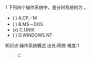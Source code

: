 1
下列四个操作系统中，是分时系统的为 。
- ( ) A.CP／M
- ( ) B.MS－DOS
- (x) C.UNIX
- ( ) D.WINDOWS NT

知识点:操作系统概述
出处:网络
难度:1
> C

